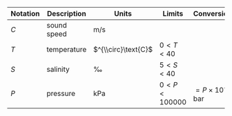 Notation | Description | Units | Limits | Conversion
--- | --- | --- | --- | ---
$C$ | sound speed | $\text{m/s}$
$T$ | temperature | $^{\\circ}\text{C}$ | $0 < T < 40$
$S$ | salinity    | $\text{‰}$ | $5 < S < 40$
$P$ | pressure    | $\text{kPa}$ | $0 < P < 100000$ | $= P \times 10^{-2}$ $\text{bar}$ 